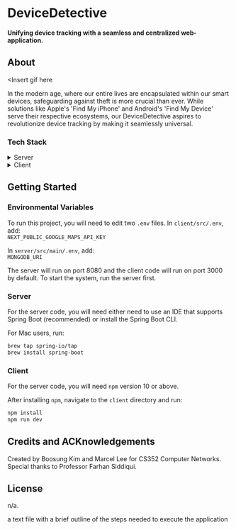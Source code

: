 # DeviceDetective
**Unifying device tracking with a seamless and centralized web-application.**

## About
<Insert gif here

In the modern age, where our entire lives are encapsulated within our smart devices, safeguarding against theft is more crucial than ever.
While solutions like Apple's 'Find My iPhone' and Android's 'Find My Device' serve their respective ecosystems, our DeviceDetective aspires to revolutionize device tracking by making it seamlessly universal.

### Tech Stack
<details>
  <summary>Server</summary>
  <ul>
    <li><a href="https://spring.io/projects/spring-boot">Spring Boot</a></li>
    <li><a href="https://stomp.github.io/">Stomp</a></li>
    <li><a href="https://cloud.google.com/">Google Cloud Platform</a></li>
    <li><a href="https://www.mongodb.com/">MongoDB</a></li>
  </ul>
</details>

<details>
  <summary>Client</summary>
  <ul>
    <li><a href="https://www.typescriptlang.org/">Typescript</a></li>
    <li><a href="https://nextjs.org/">Next.js</a></li>
    <li><a href="https://reactjs.org/">React.js</a></li>
    <li><a href="https://github.com/sockjs/sockjs-client">SockJS</a></li>
  </ul>
</details>


## Getting Started
### Environmental Variables
To run this project, you will need to edit two `.env` files. In `client/src/.env`, add:  
`NEXT_PUBLIC_GOOGLE_MAPS_API_KEY`

In `server/src/main/.env`, add:  
`MONGODB_URI`

The server will run on port 8080 and the client code will run on port 3000 by default. To start the system, run the server first.
### Server
For the server code, you will need either need to use an IDE that supports Spring Boot (recommended) or install the Spring Boot CLI.

For Mac users, run:
```bash
brew tap spring-io/tap
brew install spring-boot
```

### Client
For the server code, you will need `npm` version 10 or above.

After installing `npm`, navigate to the `client` directory and run:
```bash
npm install
npm run dev
```

## Credits and ACKnowledgements
Created by Boosung Kim and Marcel Lee for CS352 Computer Networks. Special thanks to Professor Farhan Siddiqui.

## License
n/a.


a text file with a brief outline of the steps needed to execute the application
